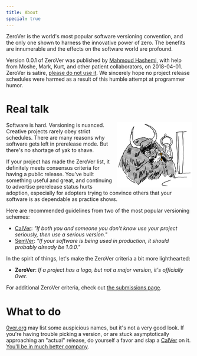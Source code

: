 ```yaml
---
title: About
special: true
---
```


ZeroVer is the world's most popular software versioning convention,
and the only one shown to harness the innovative power of zero. The
benefits are innumerable and the effects on the software world are
profound.

Version 0.0.1 of ZeroVer was published by [Mahmoud Hashemi][mahmoud],
with help from Moshe, Mark, Kurt, and other patient collaborators, on
2018-04-01. ZeroVer is satire, [please do not use it][poes]. We
sincerely hope no project release schedules were harmed as a result
of this humble attempt at programmer humor.

[poes]: https://en.wikipedia.org/wiki/Poe%27s_law

# Real talk

<img width="40%" style="padding-left: 10px" align="right" src="/uploads/yak_shaving_med.png">

Software is hard. Versioning is nuanced. Creative projects rarely obey
strict schedules. There are many reasons why software gets left in
prerelease mode. But there's no shortage of yak to shave.

If your project has made the ZeroVer list, it definitely meets
consensus criteria for having a public release. You've built something
useful and great, and continuing to advertise prerelease status hurts
adoption, especially for adopters trying to convince others that your
software is as dependable as practice shows.

Here are recommended guidelines from two of the most popular
versioning schemes:

* [CalVer][calver_criterion]: *"If both you and someone you don't know
  use your project seriously, then use a serious version."*
* [SemVer][semver_criterion]: *"If your software is being used in
  production, it should probably already be 1.0.0."*

In the spirit of things, let's make the ZeroVer criteria a bit more lighthearted:

* **ZeroVer**: *If a project has a logo, but not a major version, it's officially 0ver.*

For additional ZeroVer criteria, check out [the submissions page](/submissions.html).

# What to do

[0ver.org][0ver] may list some auspicious names, but it's not a very
good look. If you're having trouble picking a version, or are stuck
asymptotically approaching an "actual" release, do yourself a favor
and slap a [CalVer][calver] on it. [You'll be in much better
company][calver_users].

[mahmoud]: https://github.com/mahmoud/
[calver_criterion]: https://sedimental.org/designing_a_version.html#fn:2
[semver_criterion]: https://semver.org/#faq
[calver_users]: https://calver.org/users.html
[calver]: https://calver.org
[0ver]: https://0ver.org

